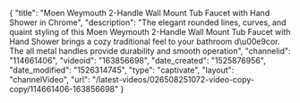 {
    "title": "Moen Weymouth 2-Handle Wall Mount Tub Faucet with Hand Shower in Chrome",
    "description": "The elegant rounded lines, curves, and quaint styling of this Moen Weymouth 2-Handle Wall Mount Tub Faucet with Hand Shower brings a cozy traditional feel to your bathroom d\u00e9cor. The all metal handles provide durability and smooth operation",
    "channelid": "114661406",
    "videoid": "163856698",
    "date_created": "1525876956",
    "date_modified": "1526314745",
    "type": "captivate",
    "layout": "channelVideo",
    "url": "\/latest-videos\/026508251072-video-copy-copy\/114661406-163856698"
}